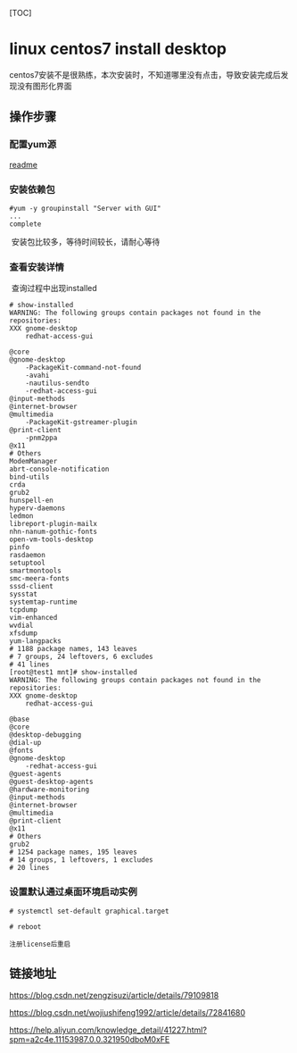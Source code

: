 [TOC]

# linux centos7 install desktop

​	centos7安装不是很熟练，本次安装时，不知道哪里没有点击，导致安装完成后发现没有图形化界面

## 操作步骤

### 配置yum源

[readme](../20170601/linux_yum_配置.md)

###  安装依赖包

```
#yum -y groupinstall "Server with GUI"
...
complete
```

​	安装包比较多，等待时间较长，请耐心等待

### 查看安装详情

​	查询过程中出现installed

```
# show-installed
WARNING: The following groups contain packages not found in the repositories:
XXX gnome-desktop
	redhat-access-gui

@core
@gnome-desktop
	-PackageKit-command-not-found
	-avahi
	-nautilus-sendto
	-redhat-access-gui
@input-methods
@internet-browser
@multimedia
	-PackageKit-gstreamer-plugin
@print-client
	-pnm2ppa
@x11
# Others
ModemManager
abrt-console-notification
bind-utils
crda
grub2
hunspell-en
hyperv-daemons
ledmon
libreport-plugin-mailx
nhn-nanum-gothic-fonts
open-vm-tools-desktop
pinfo
rasdaemon
setuptool
smartmontools
smc-meera-fonts
sssd-client
sysstat
systemtap-runtime
tcpdump
vim-enhanced
wvdial
xfsdump
yum-langpacks
# 1188 package names, 143 leaves
# 7 groups, 24 leftovers, 6 excludes
# 41 lines
[root@test1 mnt]# show-installed
WARNING: The following groups contain packages not found in the repositories:
XXX gnome-desktop
	redhat-access-gui

@base
@core
@desktop-debugging
@dial-up
@fonts
@gnome-desktop
	-redhat-access-gui
@guest-agents
@guest-desktop-agents
@hardware-monitoring
@input-methods
@internet-browser
@multimedia
@print-client
@x11
# Others
grub2
# 1254 package names, 195 leaves
# 14 groups, 1 leftovers, 1 excludes
# 20 lines
```

### 设置默认通过桌面环境启动实例 

```
# systemctl set-default graphical.target
```

```
# reboot
```

 	注册license后重启

## 链接地址

https://blog.csdn.net/zengzisuzi/article/details/79109818

https://blog.csdn.net/wojiushifeng1992/article/details/72841680

https://help.aliyun.com/knowledge_detail/41227.html?spm=a2c4e.11153987.0.0.321950dboM0xFE



